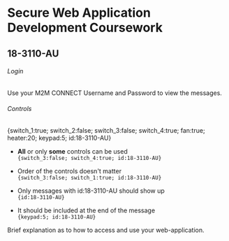 # Secure Web Application Development Coursework
## 18-3110-AU

###### Login  
Use your M2M CONNECT Username and Password to view the messages.

###### Controls  
{switch_1:true; switch_2:false; switch_3:false; switch_4:true; fan:true; heater:20; keypad:5; id:18-3110-AU}

* **All** or only **some** controls can be used  
```{switch_3:false; switch_4:true; id:18-3110-AU}```

* Order of the controls doesn't matter  
```{switch_3:false; switch_1:true; id:18-3110-AU}```

* Only messages with id:18-3110-AU should show up  
```{id:18-3110-AU}```

* It should be included at the end of the message  
```{keypad:5; id:18-3110-AU}```

Brief explanation as to how to access and use your web-application.

